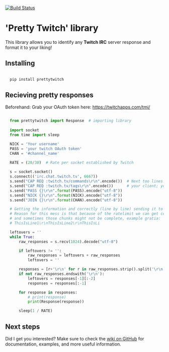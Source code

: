[![Build Status](https://travis-ci.org/xinitrc-ls/prettytwitch.svg?branch=master)](https://travis-ci.org/xinitrc-ls/prettytwitch) 

'Pretty Twitch' library
=======================
This library allows you to identify any **Twitch IRC** server response and format it to your liking!

Installing
----------

```sh

  pip install prettytwitch
```

Recieving pretty responses
--------------------------
Beforehand: Grab your OAuth token here: https://twitchapps.com/tmi/


```python

  from prettytwitch import Response  # importing library
  
  import socket
  from time import sleep

  NICK = 'Your username'
  PASS = 'your twitch OAuth token'
  CHAN = '#channel_name'
  
  RATE = (20/30)  # Rate per socket established by Twitch

  s = socket.socket()
  s.connect(('irc.chat.twitch.tv', 6667))
  s.send("CAP REQ :twitch.tv/commands\r\n".encode())  # Next too lines allows you to recieve more data with
  s.send("CAP REQ :twitch.tv/tags\r\n".encode())      # your client; you can find more info at dev.twitch.tv
  s.send("PASS {}\r\n".format(PASS).encode("utf-8"))
  s.send("NICK {}\r\n".format(NICK).encode("utf-8"))
  s.send("JOIN {}\r\n".format(CHAN).encode("utf-8"))

  # Getting the information and correctly (line by line) sending it to the library to "pretify"
  # Reason for this mess is that because of the ratelimit we can get certain data in chunks,
  # and sometimes those chunks might not be complete, example gratia:
  # ThisIsLine1\r\nThisIsLine2\r\nThisIsLi

  leftovers = ''
  while True:
      raw_responses = s.recv(1024).decode("utf-8")

      if leftovers != '':
          raw_responses = leftovers + raw_responses
          leftovers = ''

      responses = [r+'\r\n' for r in raw_responses.strip().split('\r\n') if r]
      if not raw_responses.endswith('\r\n'):
          leftovers = responses[-1][:-2]
          responses = responses[:-1]

      for response in responses:
          # print(response)
          print(Response(response))

      sleep(1 / RATE)
```

Next steps
----------

Did I get you interested? Make sure to check the [wiki on GitHub](https://github.com/xinitrc-ls/prettytwitch/wiki) for documentation, examples, and more useful information.
